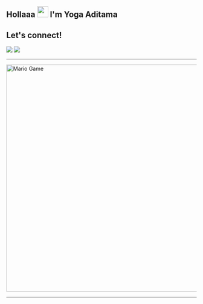 ## Hollaaa <img src="https://github.com/TheDudeThatCode/TheDudeThatCode/blob/master/Assets/Hi.gif" width="29px"> I'm Yoga Aditama

## Let's connect!
<p>
    <a href="https://t.me/YamnetteKudasai" target="blank"><img src="https://img.shields.io/badge/@YamnetteKudasai-30302f?style=flat&logo=telegram" /></a>
    <a href="https://www.instagram.com/dwiprayogaadtma_" target="blank"><img src="https://img.shields.io/badge/dwiprayogaadtma_-30302f?style=flat&logo=instagram" /></a>
</p>

___

<img src="https://github.com/TheDudeThatCode/TheDudeThatCode/blob/master/Assets/Mario_Gameplay.gif" alt="Mario Game" width="600" />

___
